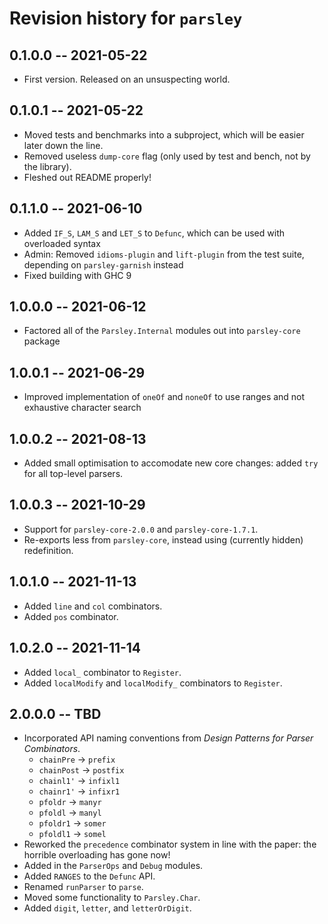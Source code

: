 # Revision history for `parsley`

## 0.1.0.0  -- 2021-05-22

* First version. Released on an unsuspecting world.

## 0.1.0.1  -- 2021-05-22

* Moved tests and benchmarks into a subproject, which will be easier later down the line.
* Removed useless `dump-core` flag (only used by test and bench, not by the library).
* Fleshed out README properly!

## 0.1.1.0  -- 2021-06-10

* Added `IF_S`, `LAM_S` and `LET_S` to `Defunc`, which can be used with overloaded syntax
* Admin: Removed `idioms-plugin` and `lift-plugin` from the test suite, depending on `parsley-garnish` instead
* Fixed building with GHC 9

## 1.0.0.0 -- 2021-06-12

* Factored all of the `Parsley.Internal` modules out into `parsley-core` package

## 1.0.0.1 -- 2021-06-29

* Improved implementation of `oneOf` and `noneOf` to use ranges and not exhaustive character search

## 1.0.0.2 -- 2021-08-13

* Added small optimisation to accomodate new core changes: added `try` for all top-level parsers.

## 1.0.0.3 -- 2021-10-29

* Support for `parsley-core-2.0.0` and `parsley-core-1.7.1`.
* Re-exports less from `parsley-core`, instead using (currently hidden) redefinition.

## 1.0.1.0 -- 2021-11-13

* Added `line` and `col` combinators.
* Added `pos` combinator.

## 1.0.2.0 -- 2021-11-14

* Added `local_` combinator to `Register`.
* Added `localModify` and `localModify_` combinators to `Register`.

## 2.0.0.0 -- TBD

* Incorporated API naming conventions from _Design Patterns for Parser Combinators_.
    * `chainPre` -> `prefix`
    * `chainPost` -> `postfix`
    * `chainl1'` -> `infixl1`
    * `chainr1'` -> `infixr1`
    * `pfoldr` -> `manyr`
    * `pfoldl` -> `manyl`
    * `pfoldr1` -> `somer`
    * `pfoldl1` -> `somel`
* Reworked the `precedence` combinator system in line with the paper: the horrible overloading
  has gone now!
* Added in the `ParserOps` and `Debug` modules.
* Added `RANGES` to the `Defunc` API.
* Renamed `runParser` to `parse`.
* Moved some functionality to `Parsley.Char`.
* Added `digit`, `letter`, and `letterOrDigit`.